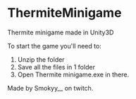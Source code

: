 # ThermiteMinigame
Thermite minigame made in Unity3D

To start the game you'll need to:

  1) Unzip the folder
  2) Save all the files in 1 folder
  3) Open Thermite minigame.exe in there.

Made by Smokyy__ on twitch.
